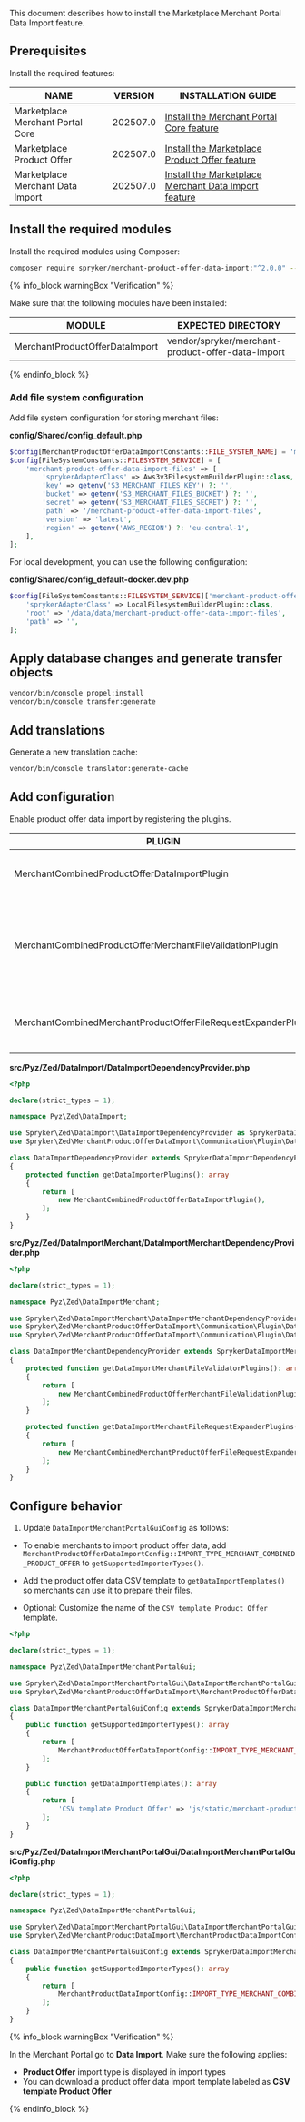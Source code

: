 This document describes how to install the Marketplace Merchant Portal Data Import feature.

## Prerequisites

Install the required features:

| NAME                             | VERSION  | INSTALLATION GUIDE                                                                                                                                                                                           |
|----------------------------------|----------|--------------------------------------------------------------------------------------------------------------------------------------------------------------------------------------------------------------|
| Marketplace Merchant Portal Core | 202507.0 | [Install the Merchant Portal Core feature](/docs/pbc/all/merchant-management/latest/marketplace/install-and-upgrade/install-features/install-the-marketplace-merchant-portal-core-feature.html)              |
| Marketplace Product Offer        | 202507.0 | [Install the Marketplace Product Offer feature](/docs/pbc/all/offer-management/latest/marketplace/install-and-upgrade/install-features/install-the-marketplace-product-offer-feature.html)                   |
| Marketplace Merchant Data Import | 202507.0 | [Install the Marketplace Merchant Data Import feature](/docs/pbc/all/product-information-management/latest/marketplace/install-and-upgrade/install-features/install-the-merchant-portal-data-import-feature) |

## Install the required modules

Install the required modules using Composer:

```bash
composer require spryker/merchant-product-offer-data-import:"^2.0.0" --update-with-dependencies
```

{% info_block warningBox "Verification" %}

Make sure that the following modules have been installed:

| MODULE                         | EXPECTED DIRECTORY                                |
|--------------------------------|---------------------------------------------------|
| MerchantProductOfferDataImport | vendor/spryker/merchant-product-offer-data-import |

{% endinfo_block %}


### Add file system configuration

Add file system configuration for storing merchant files:

**config/Shared/config_default.php**

```php
$config[MerchantProductOfferDataImportConstants::FILE_SYSTEM_NAME] = 'merchant-product-offer-data-import-files';
$config[FileSystemConstants::FILESYSTEM_SERVICE] = [
    'merchant-product-offer-data-import-files' => [
        'sprykerAdapterClass' => Aws3v3FilesystemBuilderPlugin::class,
        'key' => getenv('S3_MERCHANT_FILES_KEY') ?: '',
        'bucket' => getenv('S3_MERCHANT_FILES_BUCKET') ?: '',
        'secret' => getenv('S3_MERCHANT_FILES_SECRET') ?: '',
        'path' => '/merchant-product-offer-data-import-files',
        'version' => 'latest',
        'region' => getenv('AWS_REGION') ?: 'eu-central-1',
    ],
];
```

For local development, you can use the following configuration:

**config/Shared/config_default-docker.dev.php**

```php
$config[FileSystemConstants::FILESYSTEM_SERVICE]['merchant-product-offer-data-import-files'] = [
    'sprykerAdapterClass' => LocalFilesystemBuilderPlugin::class,
    'root' => '/data/data/merchant-product-offer-data-import-files',
    'path' => '',
];
```

## Apply database changes and generate transfer objects

```bash
vendor/bin/console propel:install
vendor/bin/console transfer:generate
```

## Add translations

Generate a new translation cache:

```bash
vendor/bin/console translator:generate-cache
```

## Add configuration

Enable product offer data import by registering the plugins.

| PLUGIN                                                        | SPECIFICATION                                                                    | NAMESPACE                                                                          |
|---------------------------------------------------------------|----------------------------------------------------------------------------------|------------------------------------------------------------------------------------|
| MerchantCombinedProductOfferDataImportPlugin                  | Adds a type of merchant product offer data import.                               | Spryker\Zed\MerchantProductOfferDataImport\Communication\Plugin\DataImport         |
| MerchantCombinedProductOfferMerchantFileValidationPlugin      | Validates required headers in merchant combined product offer data import files. | Spryker\Zed\MerchantProductOfferDataImport\Communication\Plugin\DataImportMerchant |
| MerchantCombinedMerchantProductOfferFileRequestExpanderPlugin | Expands a data import merchant file collection request.                          | Spryker\Zed\MerchantProductOfferDataImport\Communication\Plugin\DataImportMerchant |

**src/Pyz/Zed/DataImport/DataImportDependencyProvider.php**

```php
<?php

declare(strict_types = 1);

namespace Pyz\Zed\DataImport;

use Spryker\Zed\DataImport\DataImportDependencyProvider as SprykerDataImportDependencyProvider;
use Spryker\Zed\MerchantProductOfferDataImport\Communication\Plugin\DataImport\MerchantCombinedProductOfferDataImportPlugin;

class DataImportDependencyProvider extends SprykerDataImportDependencyProvider
{
    protected function getDataImporterPlugins(): array
    {
        return [
            new MerchantCombinedProductOfferDataImportPlugin(),
        ];
    }
}
```

**src/Pyz/Zed/DataImportMerchant/DataImportMerchantDependencyProvider.php**

```php
<?php

declare(strict_types = 1);

namespace Pyz\Zed\DataImportMerchant;

use Spryker\Zed\DataImportMerchant\DataImportMerchantDependencyProvider as SprykerDataImportMerchantDependencyProvider;
use Spryker\Zed\MerchantProductOfferDataImport\Communication\Plugin\DataImportMerchant\MerchantCombinedMerchantProductOfferFileRequestExpanderPlugin;
use Spryker\Zed\MerchantProductOfferDataImport\Communication\Plugin\DataImportMerchant\MerchantCombinedProductOfferMerchantFileValidationPlugin;

class DataImportMerchantDependencyProvider extends SprykerDataImportMerchantDependencyProvider
{
    protected function getDataImportMerchantFileValidatorPlugins(): array
    {
        return [
            new MerchantCombinedProductOfferMerchantFileValidationPlugin(),
        ];
    }

    protected function getDataImportMerchantFileRequestExpanderPlugins(): array
    {
        return [
            new MerchantCombinedMerchantProductOfferFileRequestExpanderPlugin(),
        ];
    }
}
```

## Configure behavior

1. Update `DataImportMerchantPortalGuiConfig` as follows:

- To enable merchants to import product offer data, add `MerchantProductOfferDataImportConfig::IMPORT_TYPE_MERCHANT_COMBINED_PRODUCT_OFFER` to `getSupportedImporterTypes()`.

- Add the product offer data CSV template to `getDataImportTemplates()` so merchants can use it to prepare their files.

- Optional: Customize the name of the `CSV template Product Offer` template.

```php
<?php

declare(strict_types = 1);

namespace Pyz\Zed\DataImportMerchantPortalGui;

use Spryker\Zed\DataImportMerchantPortalGui\DataImportMerchantPortalGuiConfig as SprykerDataImportMerchantPortalGuiConfig;
use Spryker\Zed\MerchantProductOfferDataImport\MerchantProductOfferDataImportConfig;

class DataImportMerchantPortalGuiConfig extends SprykerDataImportMerchantPortalGuiConfig
{
    public function getSupportedImporterTypes(): array
    {
        return [
            MerchantProductOfferDataImportConfig::IMPORT_TYPE_MERCHANT_COMBINED_PRODUCT_OFFER,
        ];
    }

    public function getDataImportTemplates(): array
    {
        return [
            'CSV template Product Offer' => 'js/static/merchant-product-offer-data-import/data/files/combined_product_offer.csv',
        ];
    }
}
```

**src/Pyz/Zed/DataImportMerchantPortalGui/DataImportMerchantPortalGuiConfig.php**

```php
<?php

declare(strict_types = 1);

namespace Pyz\Zed\DataImportMerchantPortalGui;

use Spryker\Zed\DataImportMerchantPortalGui\DataImportMerchantPortalGuiConfig as SprykerDataImportMerchantPortalGuiConfig;
use Spryker\Zed\MerchantProductDataImport\MerchantProductDataImportConfig;

class DataImportMerchantPortalGuiConfig extends SprykerDataImportMerchantPortalGuiConfig
{
    public function getSupportedImporterTypes(): array
    {
        return [
            MerchantProductDataImportConfig::IMPORT_TYPE_MERCHANT_COMBINED_PRODUCT,
        ];
    }
}
```

{% info_block warningBox "Verification" %}

In the Merchant Portal go to **Data Import**. Make sure the following applies:
- **Product Offer** import type is displayed in import types
- You can download a product offer data import template labeled as **CSV template Product Offer**

{% endinfo_block %}
